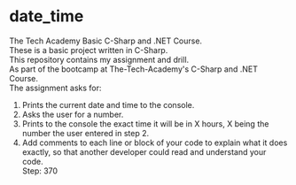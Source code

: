 # date_time
The Tech Academy Basic C-Sharp and .NET Course.<br> 
These is a basic project written in C-Sharp.<br> 
This repository contains my assignment and drill.<br>
As part of the bootcamp at The-Tech-Academy's C-Sharp and .NET Course.<br>
The assignment asks for:<br>
1. Prints the current date and time to the console.<br> 
2. Asks the user for a number.<br> 
3. Prints to the console the exact time it will be in X hours, X being the number the user entered in step 2.<br> 
4. Add comments to each line or block of your code to explain what it does exactly, so that another developer could read and understand your code.<br> 
Step: 370
